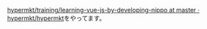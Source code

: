 [hypermkt/training/learning-vue-js-by-developing-nippo at master · hypermkt/hypermkt](https://github.com/hypermkt/hypermkt/tree/master/training/learning-vue-js-by-developing-nippo)をやってます。